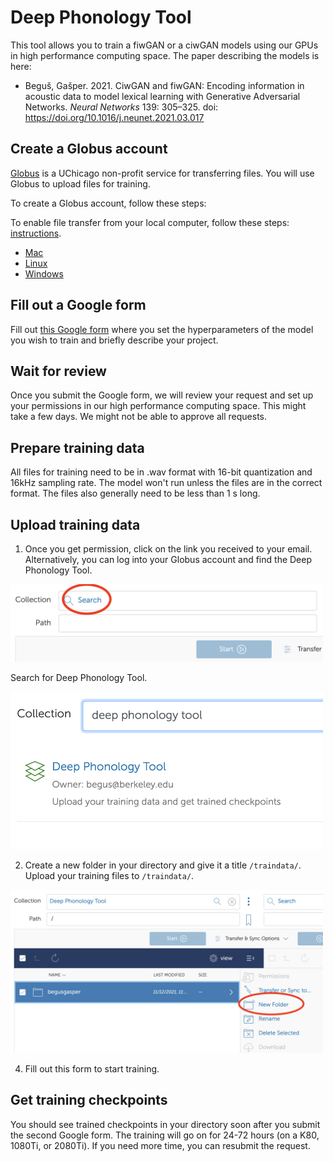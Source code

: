 
# Deep Phonology Tool

This tool allows you to train a fiwGAN or a ciwGAN models using our GPUs in high performance computing space. The paper describing the models is here:

- Beguš, Gašper. 2021. CiwGAN and fiwGAN: Encoding information in acoustic data to model lexical learning with Generative Adversarial Networks. *Neural Networks* 139: 305–325. doi: https://doi.org/10.1016/j.neunet.2021.03.017


## Create a Globus account  

[Globus](https://www.globus.org/) is a UChicago non-profit service for transferring files. You will use Globus to upload files for training.

To create a Globus account, follow these steps: 


To enable file transfer from your local computer, follow these steps: [instructions](https://docs.globus.org/how-to/get-started/).

- [Mac](https://docs.globus.org/how-to/globus-connect-personal-mac/)
- [Linux](https://docs.globus.org/how-to/globus-connect-personal-linux/)
- [Windows](https://docs.globus.org/how-to/globus-connect-personal-windows/)


## Fill out a Google form

 Fill out [this Google form](https://forms.gle/QAXmbq9UBsGbR1Uu9) where you set the hyperparameters of the model you wish to train and briefly describe your project. 
 
## Wait for review

Once you submit the Google form, we will review your request and set up your permissions in our high performance computing space. This might take a few days. We might not be able to approve all requests. 
 

## Prepare training data

All files for training need to be in .wav format with 16-bit quantization and 16kHz sampling rate. The model won't run unless the files are in the correct format. The files also generally need to be less than 1 s long.


## Upload training data 
 
1. Once you get permission, click on the link you received to your email. Alternatively, you can log into your Globus account and find the Deep Phonology Tool.
<img src="globus1.png" width="500">

Search for Deep Phonology Tool.

<img src="globus2.png" width="500">

2. Create a new folder in your directory and give it a title `/traindata/`. Upload your training files to `/traindata/`. 

<img src="globus3.png" width="500">

4. Fill out this form to start training.

## Get training checkpoints

You should see trained checkpoints in your directory soon after you submit the second Google form. The training will go on for 24-72 hours (on a K80, 1080Ti, or 2080Ti). If you need more time, you can resubmit the request. 
